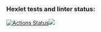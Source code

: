 ### Hexlet tests and linter status:
[![Actions Status](https://github.com/DianaLoo/java-project-61/actions/workflows/hexlet-check.yml/badge.svg)](https://github.com/DianaLoo/java-project-61/actions)<a href="https://codeclimate.com/github/DianaLoo/java-project-61/maintainability"><img src="https://api.codeclimate.com/v1/badges/c5cff82ea8a35909a921/maintainability" /></a>
